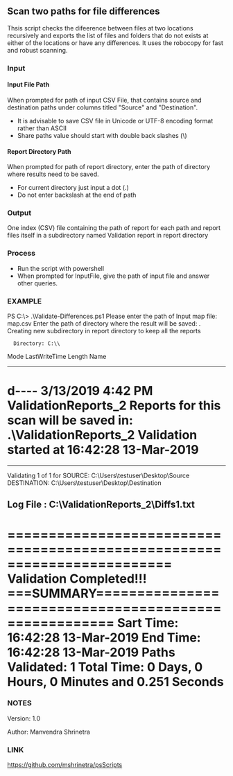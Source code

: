 ## Scan two paths for file differences

Thsis script checks the difeerence between files at two locations recursively and exports the list of files and folders that do not exists at either of the locations or have any differences. It uses the robocopy for fast and robust scanning.

### Input

#### Input File Path

When prompted for path of input CSV File, that contains source and destination paths under columns titled "Source" and "Destination".

* It is advisable to save CSV file in Unicode or UTF-8 encoding format rather than ASCII
* Share paths value should start with double back slashes (\\)

#### Report Directory Path

When prompted for path of report directory, enter the path of directory where results need to be saved.

* For current directory just input a dot (.)
* Do not enter backslash at the end of path


### Output

One index (CSV) file containing the path of report for each path and report files itself in a subdirectory named Validation report in report directory

### Process

* Run the script with powershell
* When prompted for InputFile, give the path of input file and answer other queries.

### EXAMPLE

   PS C:\\> .\Validate-Differences.ps1
   Please enter the path of Input map file: map.csv
   Enter the path of directory where the result will be saved: .
   Creating new subdirectory in report directory to keep all the reports


      Directory: C:\\


   Mode                LastWriteTime     Length Name
   ----                -------------     ------ ----
   d----         3/13/2019   4:42 PM            ValidationReports_2
   Reports for this scan will be saved in: .\\ValidationReports_2
   Validation started at 16:42:28 13-Mar-2019
   ========================================================================
   ------------------------------------------------------------------------
   Validating 1 of 1 for
   SOURCE: C:\\Users\\testuser\\Desktop\\Source
   DESTINATION: C:\\Users\\testuser\\Desktop\\Destination

   Log File : C:\\ValidationReports_2\\Diffs1.txt
   ------------------------------------------------------------------------
   ========================================================================
   Validation Completed!!!
   ===SUMMARY======================================================
   Sart Time:       16:42:28 13-Mar-2019
   End Time:        16:42:28 13-Mar-2019
   Paths Validated: 1
   Total Time:      0 Days, 0 Hours, 0 Minutes and 0.251 Seconds
   ================================================================


### NOTES
Version: 1.0

Author: Manvendra Shrinetra

### LINK

https://github.com/mshrinetra/psScripts

